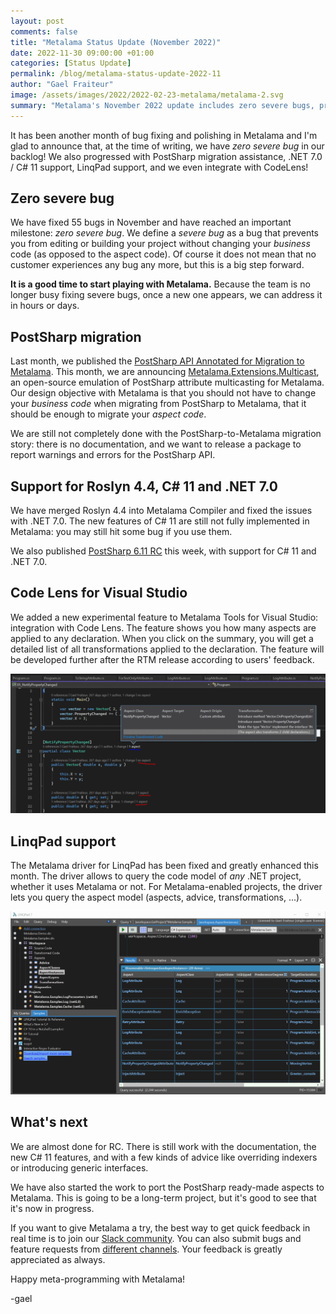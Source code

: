 ```yaml
---
layout: post 
comments: false
title: "Metalama Status Update (November 2022)"
date: 2022-11-30 09:00:00 +01:00
categories: [Status Update]
permalink: /blog/metalama-status-update-2022-11
author: "Gael Fraiteur"
image: /assets/images/2022/2022-02-23-metalama/metalama-2.svg
summary: "Metalama's November 2022 update includes zero severe bugs, progress in PostSharp migration, .NET 7.0 / C# 11 support, LinqPad support, and integration with CodeLens. Work on documentation and new C# 11 features continues. "
---
```


It has been another month of bug fixing and polishing in Metalama and I'm glad to announce that, at the time of writing, we have _zero severe bug_ in our backlog! We also progressed with PostSharp migration assistance, .NET 7.0 / C# 11 support, LinqPad support, and we even integrate with CodeLens!

## Zero severe bug

We have fixed 55 bugs in November and have reached an important milestone: _zero severe bug_. We define a _severe bug_ as a bug that prevents you from editing or building your project without changing your _business_ code (as opposed to the aspect code). Of course it does not mean that no customer experiences any bug any more, but this is a big step forward.

__It is a good time to start playing with Metalama.__ Because the team is no longer busy fixing severe bugs, once a new one appears, we can address it in hours or days.


## PostSharp migration

Last month, we published the [PostSharp API Annotated for Migration to Metalama](https://doc.metalama.net/migration-api). This month, we are announcing [Metalama.Extensions.Multicast](https://github.com/postsharp/Metalama.Extensions/tree/master/src/Metalama.Extensions.Multicast), an open-source emulation of PostSharp attribute multicasting for Metalama. Our design objective with Metalama is that you should not have to change your _business code_ when migrating from PostSharp to Metalama, that it should be enough to migrate your _aspect code_.

We are still not completely done with the PostSharp-to-Metalama migration story: there is no documentation, and we want to release a package to report warnings and errors for the PostSharp API.

## Support for Roslyn 4.4, C# 11 and .NET 7.0

We have merged Roslyn 4.4 into Metalama Compiler and fixed the issues with .NET 7.0. The new features of C# 11 are still not fully implemented in Metalama: you may still hit some bug if you use them.

We also published [PostSharp 6.11 RC](/blog/post/postsharp-6-11-rc) this week, with support for C# 11 and .NET 7.0.

## Code Lens for Visual Studio

We added a new experimental feature to Metalama Tools for Visual Studio: integration with Code Lens. The feature shows you how many aspects are applied to any declaration. When you click on the summary, you will get a detailed list of all transformations applied to the declaration. The feature will be developed further after the RTM release according to users' feedback.

![CodeLens screenshot](/assets/images/2022/2022-11-30-metalama/codelens.png#unzoom150)


## LinqPad support

The Metalama driver for LinqPad has been fixed and greatly enhanced this month. The driver allows to query the code model of _any_ .NET project, whether it uses Metalama or not. For Metalama-enabled projects, the driver lets you query the aspect model (aspects, advice, transformations, ...).

![LinqPad screenshot](/assets/images/2022/2022-11-30-metalama/linqpad.png#unzoom200)


## What's next

We are almost done for RC. There is still work with the documentation, the new C# 11 features, and with a few kinds of advice like overriding indexers or introducing generic interfaces.

We have also started the work to port the PostSharp ready-made aspects to Metalama. This is going to be a long-term project, but it's good to see that it's now in progress.

If you want to give Metalama a try, the best way to get quick feedback in real time is to join our [Slack community](https://www.postsharp.net/slack). You can also submit bugs and feature requests from [different channels](https://www.postsharp.net/metalama/support). Your feedback is greatly appreciated as always.


Happy meta-programming with Metalama!

-gael

